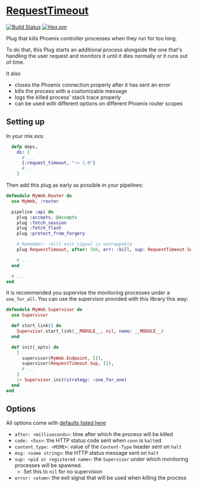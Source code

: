 # [RequestTimeout](https://github.com/fenollp/elixir-phoenix-request_timeout)
[![Build Status](https://travis-ci.org/fenollp/elixir-phoenix-request_timeout.svg?branch=master)](https://travis-ci.org/fenollp/elixir-phoenix-request_timeout/builds)
[![Hex.pm](https://img.shields.io/hexpm/v/request_timeout.svg)](https://hex.pm/packages/request_timeout)


Plug that kills Phoenix controller processes when they run for too long.

To do that, this Plug starts an additional process alongside the one that's handling
the user request and monitors it until it dies normally or it runs out of time.

It also
* closes the Phoenix connection properly after it has sent an error
* kills the process with a customizable message
* logs the killed process' stack trace properly
* can be used with different options on different Phoenix router scopes

## Setting up

In your mix.exs:

```elixir
  defp deps,
    do: [
      # ...
      {:request_timeout, "~> 1.0"}
      # ...
    ]
```

Then add this plug as early as possible in your pipelines:

```elixir
defmodule MyWeb.Router do
  use MyWeb, :router

  pipeline :api do
    plug :accepts, @accepts
    plug :fetch_session
    plug :fetch_flash
    plug :protect_from_forgery

    # Remember: :kill exit signal is untrappable
    plug RequestTimeout, after: 500, err: :kill, sup: RequestTimeout.Sup

    # ...
  end

  # ...
end
```

It is recommended you supervise the monitoring processes under a `one_for_all`. You can use the supervisor provided with this library this way:

```elixir
defmodule MyWeb.Supervisor do
  use Supervisor

  def start_link() do
    Supervisor.start_link(__MODULE__, nil, name: __MODULE__)
  end

  def init(_opts) do
    [
      supervisor(MyWeb.Endpoint, []),
      supervisor(RequestTimeout.Sup, []),
      # ...
    ]
    |> Supervisor.init(strategy: :one_for_one)
  end
end
```

## Options

All options come with [defaults listed here](lib/request_timeout.ex#L6)

* `after: <milliseconds>`: time after which the process will be killed
* `code: <5xx>`: the HTTP status code sent when `conn` is `halt`ed
* `content_type: <MIME>`: value of the `Content-Type` header sent on `halt`
* `msg: <some string>`: the HTTP status message sent on `halt`
* `sup: <pid or registered name>`: the `Supervisor` under which monitoring processes will be spawned.
    * Set this to `nil` for no supervision
* `error: <atom>`: the exit signal that will be used when killing the process
